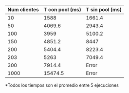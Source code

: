 |Num clientes|T con pool (ms)|T sin pool (ms)|
|---|---|---|
|10|1588|1661.4|
|50|4069.6|2943.4|
|100|3959|5100.2|
|150|4851.2|8447|
|200|5404.4|8223.4|
|203|5263|7049.4|
|300|7914.4|Error|
|1000|15474.5|Error|


*Todos los tiempos son el promedio entre 5 ejecuciones